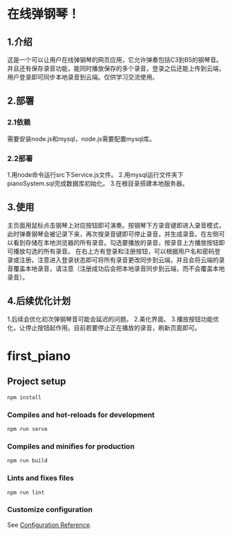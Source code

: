 # 在线弹钢琴！

## 1.介绍
这是一个可以让用户在线弹钢琴的网页应用，它允许弹奏包括C3到B5的钢琴音。并且还有保存录音功能，能同时播放保存的多个录音，登录之后还能上传到云端，用户登录即可同步本地录音到云端。仅供学习交流使用。

## 2.部署
### 2.1依赖
需要安装node.js和mysql，node.js需要配置mysql库。
### 2.2部署
1.用node命令运行src下Service.js文件。
2.用mysql运行文件夹下pianoSystem.sql完成数据库初始化。
3.在根目录搭建本地服务器。

## 3.使用
主页面用鼠标点击钢琴上对应按钮即可演奏。按钢琴下方录音键即进入录音模式，此时弹奏钢琴会被记录下来，再次按录音键即可停止录音，并生成录音。在左侧可以看到存储在本地浏览器的所有录音。勾选要播放的录音，按录音上方播放按钮即可播放勾选的所有录音。
在右上方有登录和注册按钮，可以根据用户名和密码登录或注册。注意进入登录状态即可将所有录音更改同步到云端，并且会将云端的录音覆盖本地录音，请注意（注册成功后会把本地录音同步到云端，而不会覆盖本地录音）。

## 4.后续优化计划
1.后续会优化初次弹钢琴音可能会延迟的问题。
2.美化界面。
3.播放按钮功能优化，让停止按钮起作用。目前若要停止正在播放的录音，刷新页面即可。
# first_piano

## Project setup
```
npm install
```

### Compiles and hot-reloads for development
```
npm run serve
```

### Compiles and minifies for production
```
npm run build
```

### Lints and fixes files
```
npm run lint
```

### Customize configuration
See [Configuration Reference](https://cli.vuejs.org/config/).
